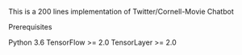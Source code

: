 This is a 200 lines implementation of Twitter/Cornell-Movie Chatbot

Prerequisites

Python 3.6
TensorFlow >= 2.0
TensorLayer >= 2.0
